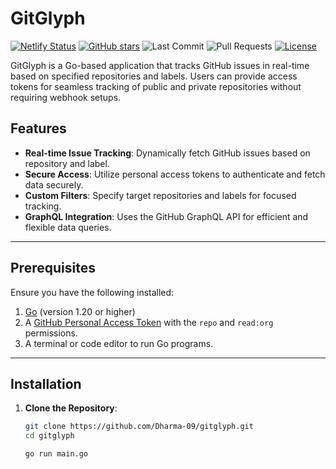 # GitGlyph
[![Netlify Status](https://api.netlify.com/api/v1/badges/9ab4ddfc-9591-456e-aff5-75167167d0cf/deploy-status)](https://app.netlify.com/sites/gitglyph/deploys)
[![GitHub stars](https://img.shields.io/github/stars/Dharma-09/GitGlyph)](https://github.com/Dharma-09/GitGlyph/stargazers)
![Last Commit](https://img.shields.io/github/last-commit/Dharma-09/GitGlyph)
![Pull Requests](https://img.shields.io/github/issues-pr-raw/Dharma-09/GitGlyph)
[![License](https://img.shields.io/github/license/Dharma-09/GitGlyph)](https://github.com/Dharma-09/GitGlyph/blob/master/LICENSE)

GitGlyph is a Go-based application that tracks GitHub issues in real-time based on specified repositories and labels. Users can provide access tokens for seamless tracking of public and private repositories without requiring webhook setups.

## Features  
- **Real-time Issue Tracking**: Dynamically fetch GitHub issues based on repository and label.  
- **Secure Access**: Utilize personal access tokens to authenticate and fetch data securely.  
- **Custom Filters**: Specify target repositories and labels for focused tracking.  
- **GraphQL Integration**: Uses the GitHub GraphQL API for efficient and flexible data queries.  

---

## Prerequisites  
Ensure you have the following installed:  
1. [Go](https://go.dev/dl/) (version 1.20 or higher)  
2. A [GitHub Personal Access Token](https://github.com/settings/tokens) with the `repo` and `read:org` permissions.  
3. A terminal or code editor to run Go programs.  

---

## Installation  

1. **Clone the Repository**:  
   ```bash
   git clone https://github.com/Dharma-09/gitglyph.git
   cd gitglyph

   go run main.go
   ```